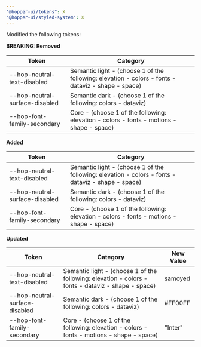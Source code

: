 ```yaml
---
"@hopper-ui/tokens": X
"@hopper-ui/styled-system": X
---
```


Modified the following tokens:

**BREAKING: Removed**

| Token                          | Category                                                                                          |
| ------------------------------ | ------------------------------------------------------------------------------------------------- |
| --hop-neutral-text-disabled	 | Semantic light - (choose 1 of the following: elevation - colors - fonts - dataviz - shape - space)|
| --hop-neutral-surface-disabled | Semantic dark - (choose 1 of the following: colors - dataviz)                                     |
| --hop-font-family-secondary	 | Core - (choose 1 of the following: elevation - colors - fonts - motions - shape - space)          |

**Added**

| Token                          | Category                                                                                          |
| ------------------------------ | ------------------------------------------------------------------------------------------------- |
| --hop-neutral-text-disabled	 | Semantic light - (choose 1 of the following: elevation - colors - fonts - dataviz - shape - space)|
| --hop-neutral-surface-disabled | Semantic dark - (choose 1 of the following: colors - dataviz)                                     |
| --hop-font-family-secondary	 | Core - (choose 1 of the following: elevation - colors - fonts - motions - shape - space)          |


**Updated**

| Token                          | Category                                                                                          | New Value|
| -------------------------------| ------------------------------------------------------------------------------------------------- | -------- |
| --hop-neutral-text-disabled	 | Semantic light - (choose 1 of the following: elevation - colors - fonts - dataviz - shape - space)| samoyed  |
| --hop-neutral-surface-disabled | Semantic dark - (choose 1 of the following: colors - dataviz)                                     | #FF00FF  |
| --hop-font-family-secondary	 | Core - (choose 1 of the following: elevation - colors - fonts - motions - shape - space)          | "Inter"  |

